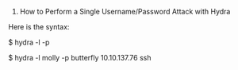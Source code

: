 1. How to Perform a Single Username/Password Attack with Hydra

Here is the syntax:

$ hydra -l <username> -p <password> <server> <service>

$ hydra -l molly -p butterfly 10.10.137.76 ssh
